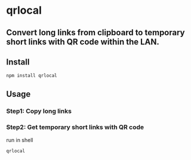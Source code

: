 # qrlocal

## Convert long links from clipboard to temporary short links with QR code within the LAN.

## Install

```shell
npm install qrlocal
```

## Usage

### Step1: Copy long links

### Step2: Get temporary short links with QR code
run in shell

```shell
qrlocal
```
